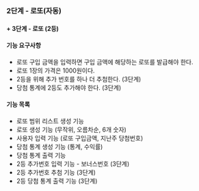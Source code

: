 ### 2단계 - 로또(자동)
#### + 3단계 - 로또 (2등)

#### 기능 요구사항
- 로또 구입 금액을 입력하면 구입 금액에 해당하는 로또를 발급해야 한다.
- 로또 1장의 가격은 1000원이다.
- 2등을 위해 추가 번호를 하나 더 추첨한다. (3단계)
- 당첨 통계에 2등도 추가해야 한다. (3단계)

#### 기능 목록
- 로또 범위 리스트 생성 기능
- 로또 생성 기능 (무작위, 오름차순, 6개 숫자)
- 사용자 입력 기능 (로또 구입금액, 지난주 당첨번호)
- 당첨 통계 생성 기능 (통계, 수익률)
- 당첨 통계 출력 기능
- 2등 추가번호 입력 기능 - 보너스번호 (3단계)
- 2등 추가번호 추첨 기능 (3단계)
- 2등 당첨 통계 출력 기능 (3단계)